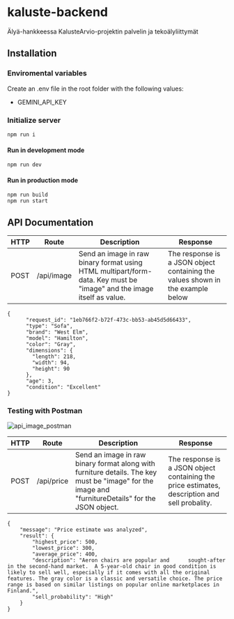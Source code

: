 # kaluste-backend
Älyä-hankkeessa KalusteArvio-projektin palvelin ja tekoälyliittymät

## Installation

### Enviromental variables
Create an .env file in the root folder with the following values:
- GEMINI_API_KEY

### Initialize server
```
npm run i
```
#### Run in development mode
```
npm run dev
```
#### Run in production mode
```
npm run build
npm run start
```

## API Documentation
| HTTP | Route      | Description | Response |
| ---- | ---------- | ----------- | -------- |
| POST | /api/image | Send an image in raw binary format using HTML multipart/form-data. Key must be "image" and the image itself as value. | The response is a JSON object containing the values shown in the example below 
```
{
      "request_id": "1eb766f2-b72f-473c-bb53-ab45d5d66433",
      "type": "Sofa",
      "brand": "West Elm",
      "model": "Hamilton",
      "color": "Gray",
      "dimensions": {
        "length": 218,
        "width": 94,
        "height": 90
      },
      "age": 3,
      "condition": "Excellent"
}
```

### Testing with Postman
![api_image_postman](https://github.com/user-attachments/assets/538d506f-8d67-4b6b-af5b-67b7f1b1fabf)

| HTTP | Route      | Description | Response |
| ---- | ---------- | ----------- | -------- |
| POST | /api/price | Send an image in raw binary format along with furniture details. The key must be "image" for the image and "furnitureDetails" for the JSON object. | The response is a JSON object containing the price estimates, description and sell probality.

````
{
    "message": "Price estimate was analyzed",
    "result": {
        "highest_price": 500,
        "lowest_price": 300,
        "average_price": 400,
        "description": "Aeron chairs are popular and      sought-after in the second-hand market.  A 5-year-old chair in good condition is likely to sell well, especially if it comes with all the original features. The gray color is a classic and versatile choice. The price range is based on similar listings on popular online marketplaces in Finland.",
        "sell_probability": "High"
    }
}
````
